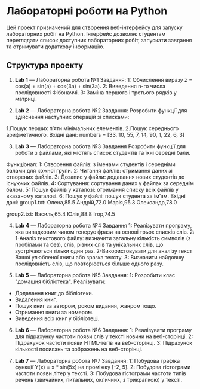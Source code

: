 # Лабораторні роботи на Python

Цей проект призначений для створення веб-інтерфейсу для запуску лабораторних робіт на Python. Інтерфейс дозволяє студентам переглядати список доступних лабораторних робіт, запускати завдання та отримувати додаткову інформацію.

## Структура проекту

1. **Lab 1** — Лабораторна робота №1
Завдання:
1: Обчислення виразу z = cos(a) + sin(a) + cos(3a) + sin(3a).
2: Виведення n-го числа послідовності Фібоначчі.
3: Заміна першого і третього рядків у матриці.

2. **Lab 2** — Лабораторна робота №2
Завдання:
Розробити функції для здійснення наступних операцій зі списками:

1.Пошук перших п’яти мінімальних елементів.
2.Пошук середнього арифметичного.
Вхідні дані:
numbers = [33, 10, 55, 7, 14, 90, 1, 22, 6, 3]

3. **Lab 3** — Лабораторна робота №3
Завдання
Розробити функції для роботи з файлами, які містять список студентів та їхні середні бали.

Функціонал:
1: Створення файлів: з іменами студентів і середніми балами для кожної групи.
2: Читання файлів: отримання даних зі створених файлів.
3: Дозапис у файли: додавання нових студентів до існуючих файлів.
4: Сортування: сортування даних у файлах за середнім балом.
5: Пошук файлів у каталозі: отримання списку всіх файлів у вказаному каталозі.
6: Пошук у файлі: пошук студента за ім’ям.
Вхідні дані:
group1.txt:
Олена,85.5 Андрій,72.0 Марія,95.3 Олександр,78.0

group2.txt:
Василь,65.4 Юлія,88.8 Ігор,74.5

4. **Lab 4** — Лабораторна робота №4
Завдання
1: Реалізувати програму, яка випадковим чином генерує фрази на основі трьох списків слів.
2: 
1-Аналіз текстового файлу: визначити загальну кількість символів (з пробілами та без), слів, різних слів та унікальних слів, що зустрічаються тільки один раз.
2-Використовувати для аналізу текст Вашої улюбленої книги або зразка тексту.
3: Визначити найдовшу послідовність слів, що повторюється більше одного разу.

5. **Lab 5** — Лабораторна робота №5
Завдання:
1: Розробити клас "домашня бібліотека". Реалізувати:
- Додавання книг до бібліотеки.
- Видалення книг.
- Пошук книг за автором, роком видання, жанром тощо.
- Отримання книги за номером.
- Виведення всіх книг у бібліотеці.

6. **Lab 6** — Лабораторна робота №6
Завдання:
1: Реалізувати програму для підрахунку частоти появи слів у тексті новини на веб-сторінці.
2: Підрахунок частоти появи HTML-тегів на веб-сторінці.
3: Підрахунок кількості посилань та зображень на веб-сторінці.

7. **Lab 7** — Лабораторна робота №7
Завдання:
1: Побудова графіка функції Y(x) = x * sin(5x) на проміжку [-2, 5].
2: Побудова гістограми частоти появи літер у тексті.
3: Побудова гістограми частоти типів речень (звичайних, питальних, окличних, з трикрапкою) у тексті.



